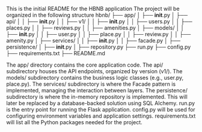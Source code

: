 This is the initial README for the HBNB application
The project will be organized in the following structure 
hbnb/
├── app/
│   ├── __init__.py
│   ├── api/
│   │   ├── __init__.py
│   │   ├── v1/
│   │       ├── __init__.py
│   │       ├── users.py
│   │       ├── places.py
│   │       ├── reviews.py
│   │       ├── amenities.py
│   ├── models/
│   │   ├── __init__.py
│   │   ├── user.py
│   │   ├── place.py
│   │   ├── review.py
│   │   ├── amenity.py
│   ├── services/
│   │   ├── __init__.py
│   │   ├── facade.py
│   ├── persistence/
│       ├── __init__.py
│       ├── repository.py
├── run.py
├── config.py
├── requirements.txt
├── README.md

The app/ directory contains the core application code.
The api/ subdirectory houses the API endpoints, organized by version (v1/).
The models/ subdirectory contains the business logic classes (e.g., user.py, place.py).
The services/ subdirectory is where the Facade pattern is implemented, managing the interaction between layers.
The persistence/ subdirectory is where the in-memory repository is implemented. This will later be replaced by a database-backed solution using SQL Alchemy.
run.py is the entry point for running the Flask application.
config.py will be used for configuring environment variables and application settings.
requirements.txt will list all the Python packages needed for the project.